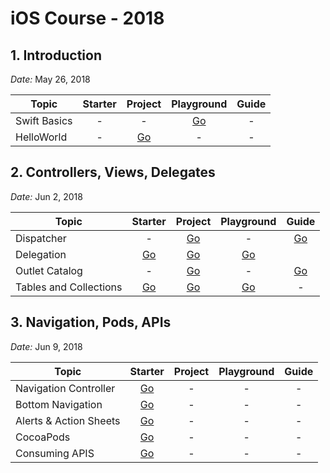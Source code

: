 # iOS Course - 2018

## 1. Introduction

*Date:* May 26, 2018

Topic        | Starter           | Project  | Playground | Guide |
| ------------- |:-------------:|:-----:|:-------------:|:-------------:|
| Swift Basics     | - | - | [Go](/Playgrounds/P01-SwiftBasics.playground/) | - |
| HelloWorld      | - | [Go](/Projects/HolaMundo) | - | - |

## 2. Controllers, Views, Delegates

*Date:* Jun 2, 2018

Topic        | Starter           | Project  | Playground | Guide |
| ------------- |:-------------:|:-----:|:-------------:|:-------------:|
| Dispatcher     | - | [Go](/Projects/Dispatcher) | - | [Go](/PJ-02-Dispatcher.md) |
| Delegation      | [Go](/Starters/Delegation/) | [Go](/Projects/Delegation) | [Go](/Playgrounds/P02-Delegation.playground/) | |
| Outlet Catalog      | - | [Go](/Projects/OutletCatalog) | - | [Go](/PJ-03-Outlet-Catalog.md) |
| Tables and Collections      | [Go](/Starters/TableView/) | [Go](/Projects/TableView/) | [Go](/Playgrounds/P03-Tables-and-Collections.playground/) | - |

## 3. Navigation, Pods, APIs

*Date:* Jun 9, 2018

Topic        | Starter           | Project  | Playground | Guide |
| ------------- |:-------------:|:-----:|:-------------:|:-------------:|
| Navigation Controller  | [Go](/Starters/NavigationP1) | - | - | - |
| Bottom Navigation  | [Go](/Starters/NavigationP2) | - | - | - |
| Alerts & Action Sheets  | [Go](/Starters/Alerts) | - | - | - |
| CocoaPods  | [Go](/Starters/CocoaPods) | - | - | - |
| Consuming APIS  | [Go](/Starters/SimpleAPIClient) | - | - | - |